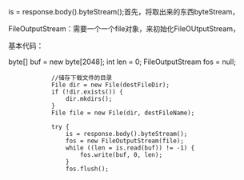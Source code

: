 is = response.body().byteStream();首先，将取出来的东西byteStream，

FileOutputStream：需要一个一个file对象，来初始化FileOUtputStream，

基本代码：

byte[] buf = new byte[2048];
                int len = 0;
                FileOutputStream fos = null;
 
                //储存下载文件的目录
                File dir = new File(destFileDir);
                if (!dir.exists()) {
                    dir.mkdirs();
                }
                File file = new File(dir, destFileName);
 
                try {
                    is = response.body().byteStream();
                    fos = new FileOutputStream(file);
                    while ((len = is.read(buf)) != -1) {
                        fos.write(buf, 0, len);
                    }
                    fos.flush();
